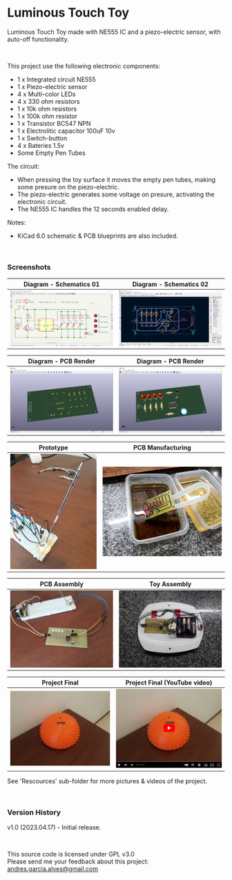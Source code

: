 # Luminous Touch Toy

Luminous Touch Toy made with NE555 IC and a piezo-electric sensor, with auto-off functionality.

&nbsp;

This project use the following electronic components:
- 1 x Integrated circuit NE555
- 1 x Piezo-electric sensor
- 4 x Multi-color LEDs
- 4 x 330 ohm resistors
- 1 x 10k ohm resistors
- 1 x 100k ohm resistor
- 1 x Transistor BC547 NPN
- 1 x Electrolitic capacitor 100uF 10v
- 1 x Switch-button
- 4 x Bateries 1.5v
- Some Empty Pen Tubes


The circuit:
- When pressing the toy surface it moves the empty pen tubes, making some presure on the piezo-electric.
- The piezo-electric generates some voltage on presure, activating the electronic circuit.
- The NE555 IC handles the 12 seconds enabled delay.

Notes:
- KiCad 6.0 schematic & PCB blueprints are also included.

&nbsp;

### Screenshots

| Diagram - Schematics 01                         | Diagram - Schematics 02                         |
|-------------------------------------------------|-------------------------------------------------|
| ![](Resources/01-schematic-diagram.png)         | ![](Resources/02-pcb-diagram.png)               |

| Diagram - PCB Render                            | Diagram - PCB Render                            |
|-------------------------------------------------|-------------------------------------------------|
| ![](Resources/03-pcb-render-front-side.png)     | ![](Resources/04-pcb-render-back-side.png)      |

| Prototype                                       | PCB Manufacturing                               |
|-------------------------------------------------|-------------------------------------------------|
| ![](Resources/06-prototype-01.jpg)              | ![](Resources/15-pcb-manufacturing-08.jpg)      |

| PCB Assembly                                    | Toy Assembly                                    |
|-------------------------------------------------|-------------------------------------------------|
| ![](Resources/19-pcb-assembly-01.jpg)           | ![](Resources/24-box-shaping-03.jpg)            |

| Project Final                                   | Project Final (YouTube video)                   |
|-------------------------------------------------|-------------------------------------------------|
| ![](Resources/25-proyect-final-01.jpg)          | [![](Resources/26-proyect-final-02.jpg)](https://youtu.be/MLIR6YbirFM) |

See 'Rescources' sub-folder for more pictures & videos of the project.

&nbsp;

### Version History

v1.0 (2023.04.17) - Initial release.  

&nbsp;

This source code is licensed under GPL v3.0  
Please send me your feedback about this project: andres.garcia.alves@gmail.com

